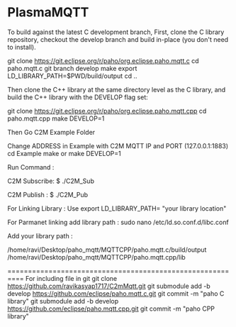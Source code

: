 # PlasmaMQTT

To build against the latest C development branch, First, clone the C library repository, checkout the develop branch and build in-place (you don't need to install).

 git clone https://git.eclipse.org/r/paho/org.eclipse.paho.mqtt.c
 cd paho.mqtt.c
 git branch develop
 make
 export LD_LIBRARY_PATH=$PWD/build/output
 cd ..

Then clone the C++ library at the same directory level as the C library, and build the C++ library with the DEVELOP flag set:

 git clone https://git.eclipse.org/r/paho/org.eclipse.paho.mqtt.cpp
 cd paho.mqtt.cpp
 make DEVELOP=1


Then Go C2M Example Folder 

Change ADDRESS in Example with C2M MQTT IP and PORT (127.0.0.1:1883)
 cd Example
 make or  make DEVELOP=1

Run Command :

C2M Subscribe:
	$ ./C2M_Sub

C2M Publish :
	$ ./C2M_Pub

For Linking Library :
 Use export LD_LIBRARY_PATH= "your library location"

For Parmanet linking add library path :
	sudo nano /etc/ld.so.conf.d/libc.conf
	
Add your library path :

/home/ravi/Desktop/paho_mqtt/MQTTCPP/paho.mqtt.c/build/output
/home/ravi/Desktop/paho_mqtt/MQTTCPP/paho.mqtt.cpp/lib

==========================================================
For including file in git
	git clone  https://github.com/ravikasyap1717/C2mMqtt.git 
 git submodule add -b develop https://github.com/eclipse/paho.mqtt.c.git
 git commit -m "paho C library"
 git submodule add -b develop https://github.com/eclipse/paho.mqtt.cpp.git
 git commit -m "paho CPP library"
